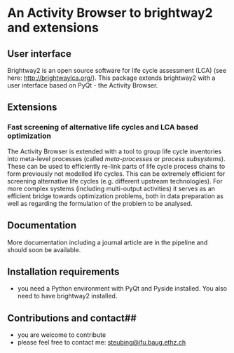 # An Activity Browser to brightway2 and extensions #

## User interface ##

Brightway2 is an open source software for life cycle assessment (LCA) (see here: http://brightwaylca.org/). This package extends brightway2 with a user interface based on PyQt - the Activity Browser.

## Extensions ##
### Fast screening of alternative life cycles and LCA based optimization ###

The Activity Browser is extended with a tool to group life cycle inventories into meta-level processes (called *meta-processes* or *process subsystems*). These can be used to efficiently re-link parts of life cycle process chains to form previously not modelled life cycles. This can be extremely efficient for screening alternative life cycles (e.g. different upstream technologies). For more complex systems (including multi-output activities) it serves as an efficient bridge towards optimization problems, both in data preparation as well as regarding the formulation of the problem to be analysed.

## Documentation ##
More documentation including a journal article are in the pipeline and should soon be available.

## Installation requirements ##

* you need a Python environment with PyQt and Pyside installed. You also need to have brightway2 installed.

## Contributions and contact##

* you are welcome to contribute
* please feel free to contact me: steubing@ifu.baug.ethz.ch
